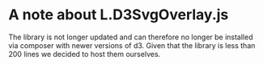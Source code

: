 # A note about L.D3SvgOverlay.js #

The library is not longer updated and can therefore no longer be installed via
composer with newer versions of d3. Given that the library is less than 200
lines we decided to host them ourselves.
